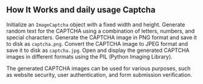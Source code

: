 ## How It Works and daily usage Captcha

Initialize an `ImageCaptcha` object with a fixed width and height.
Generate random text for the CAPTCHA using a combination of letters, numbers, and special characters.
Generate the CAPTCHA image in PNG format and save it to disk as `captcha.png`.
Convert the CAPTCHA image to JPEG format and save it to disk as `captcha.jpg`.
Open and display the generated CAPTCHA images in different formats using the PIL (Python Imaging Library).

The generated CAPTCHA images can be used for various purposes, such as website security, user authentication, and form submission verification.
